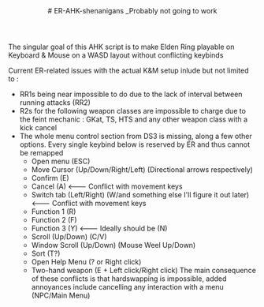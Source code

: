 <header>
# ER-AHK-shenanigans
_Probably not going to work
</header>

The singular goal of this AHK script is to make Elden Ring playable on Keyboard & Mouse on a WASD layout without conflicting keybinds

Current ER-related issues with the actual K&M setup inlude but not limited to :
- RR1s being near impossible to do due to the lack of interval between running attacks (RR2)
- R2s for the following weapon classes are impossible to charge due to the feint mechanic : GKat, TS, HTS and any other weapon class with a kick cancel
- The whole menu control section from DS3 is missing, along a few other options. Every single keybind below is reserved by ER and thus cannot be remapped
  - Open menu (ESC)
  - Move Cursor (Up/Down/Right/Left) (Directional arrows respectively) 
  - Confirm (E)
  - Cancel (A) <--- Conflict with movement keys
  - Switch tab (Left/Right) (W/and something else I'll figure it out later) <--- Conflict with movement keys
  - Function 1 (R)
  - Function 2 (F)
  - Function 3 (Y) <--- Ideally should be (N) 
  - Scroll (Up/Down) (C/V)
  - Window Scroll (Up/Down) (Mouse Weel Up/Down) 
  - Sort (T?)
  - Open Help Menu (? or Right click)
  - Two-hand weapon (E + Left click/Right click)
The main consequence of these conflicts is that hardswapping is impossible, added annoyances include cancelling any interaction with a menu (NPC/Main Menu)
